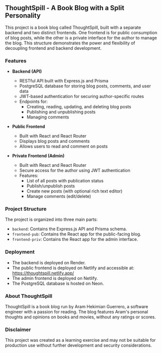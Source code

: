 ## ThoughtSpill - A Book Blog with a Split Personality

This project is a book blog called ThoughtSpill, built with a separate backend and two distinct frontends. One frontend is for public consumption of blog posts, while the other is a private interface for the author to manage the blog. This structure demonstrates the power and flexibility of decoupling frontend and backend development.

### Features

* **Backend (API)**
    * RESTful API built with Express.js and Prisma
    * PostgreSQL database for storing blog posts, comments, and user data
    * JWT-based authentication for securing author-specific routes
    * Endpoints for:
        * Creating, reading, updating, and deleting blog posts
        * Publishing and unpublishing posts
        * Managing comments

* **Public Frontend**
    * Built with React and React Router
    * Displays blog posts and comments
    * Allows users to read and comment on posts

* **Private Frontend (Admin)**
    * Built with React and React Router
    * Secure access for the author using JWT authentication
    * Features:
        * List of all posts with publication status
        * Publish/unpublish posts
        * Create new posts (with optional rich text editor)
        * Manage comments (edit/delete)

### Project Structure

The project is organized into three main parts:

* `backend`: Contains the Express.js API and Prisma schema.
* `frontend-pub`: Contains the React app for the public-facing blog.
* `frontend-priv`: Contains the React app for the admin interface.

### Deployment

* The backend is deployed on Render.
* The public frontend is deployed on Netlify and accessible at: https://thoughtspill.netlify.app/
* The admin frontend is deployed on Netlify.
* The PostgreSQL database is hosted on Neon.

### About ThoughtSpill

ThoughtSpill is a book blog run by Aram Hekimian Guerrero, a software engineer with a passion for reading. The blog features Aram's personal thoughts and opinions on books and movies, without any ratings or scores.

### Disclaimer

This project was created as a learning exercise and may not be suitable for production use without further development and security considerations.
